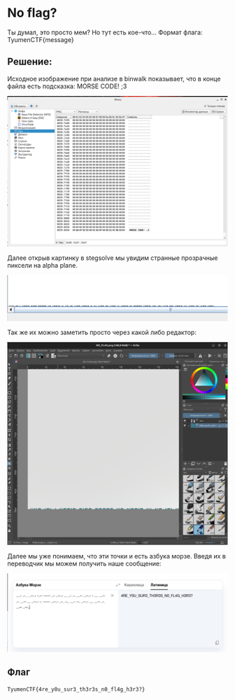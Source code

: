 # No flag?
Ты думал, это просто мем? Но тут есть кое-что…
Формат флага: TyumenCTF{message}

## Решение:
Исходное изображение при анализе в binwalk показывает, что в конце файла 
есть подсказка: MORSE CODE! ;3

![](https://github.com/lciga/TyumenCTF-2025-Writeups/blob/main/stego/No%20flag%3F/writeup/binwalk.png)

Далее открыв картинку в stegsolve мы увидим странные прозрачные пиксели на alpha plane.

![](https://github.com/lciga/TyumenCTF-2025-Writeups/blob/main/stego/No%20flag%3F/writeup/alpha.png)

Так же их можно заметить просто через какой либо редактор:

![](https://github.com/lciga/TyumenCTF-2025-Writeups/blob/main/stego/No%20flag%3F/writeup/editor.png)

Далее мы уже понимаем, что эти точки и есть азбука морзе. Введя их в переводчик мы можем получить наше сообщение:

![](https://github.com/lciga/TyumenCTF-2025-Writeups/blob/main/stego/No%20flag%3F/writeup/morse.png)
## Флаг
`TyumenCTF{4re_y0u_sur3_th3r3s_n0_fl4g_h3r3?}`